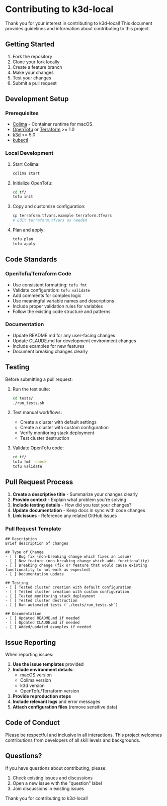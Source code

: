 # Contributing to k3d-local

Thank you for your interest in contributing to k3d-local! This document provides guidelines and information about contributing to this project.

## Getting Started

1. Fork the repository
2. Clone your fork locally
3. Create a feature branch
4. Make your changes
5. Test your changes
6. Submit a pull request

## Development Setup

### Prerequisites

- [Colima](https://github.com/abiosoft/colima) - Container runtime for macOS
- [OpenTofu](https://opentofu.org/) or [Terraform](https://terraform.io/) >= 1.0
- [k3d](https://k3d.io/) >= 5.0
- [kubectl](https://kubernetes.io/docs/tasks/tools/)

### Local Development

1. Start Colima:
   ```bash
   colima start
   ```

2. Initialize OpenTofu:
   ```bash
   cd tf/
   tofu init
   ```

3. Copy and customize configuration:
   ```bash
   cp terraform.tfvars.example terraform.tfvars
   # Edit terraform.tfvars as needed
   ```

4. Plan and apply:
   ```bash
   tofu plan
   tofu apply
   ```

## Code Standards

### OpenTofu/Terraform Code

- Use consistent formatting: `tofu fmt`
- Validate configuration: `tofu validate`
- Add comments for complex logic
- Use meaningful variable names and descriptions
- Include proper validation rules for variables
- Follow the existing code structure and patterns

### Documentation

- Update README.md for any user-facing changes
- Update CLAUDE.md for development environment changes
- Include examples for new features
- Document breaking changes clearly

## Testing

Before submitting a pull request:

1. Run the test suite:
   ```bash
   cd tests/
   ./run_tests.sh
   ```

2. Test manual workflows:
   - Create a cluster with default settings
   - Create a cluster with custom configuration
   - Verify monitoring stack deployment
   - Test cluster destruction

3. Validate OpenTofu code:
   ```bash
   cd tf/
   tofu fmt -check
   tofu validate
   ```

## Pull Request Process

1. **Create a descriptive title** - Summarize your changes clearly
2. **Provide context** - Explain what problem you're solving
3. **Include testing details** - How did you test your changes?
4. **Update documentation** - Keep docs in sync with code changes
5. **Link issues** - Reference any related GitHub issues

### Pull Request Template

```
## Description
Brief description of changes

## Type of Change
- [ ] Bug fix (non-breaking change which fixes an issue)
- [ ] New feature (non-breaking change which adds functionality)
- [ ] Breaking change (fix or feature that would cause existing functionality to not work as expected)
- [ ] Documentation update

## Testing
- [ ] Tested cluster creation with default configuration
- [ ] Tested cluster creation with custom configuration  
- [ ] Tested monitoring stack deployment
- [ ] Tested cluster destruction
- [ ] Ran automated tests (`./tests/run_tests.sh`)

## Documentation
- [ ] Updated README.md if needed
- [ ] Updated CLAUDE.md if needed
- [ ] Added/updated examples if needed
```

## Issue Reporting

When reporting issues:

1. **Use the issue templates** provided
2. **Include environment details**:
   - macOS version
   - Colima version
   - k3d version
   - OpenTofu/Terraform version
3. **Provide reproduction steps**
4. **Include relevant logs** and error messages
5. **Attach configuration files** (remove sensitive data)

## Code of Conduct

Please be respectful and inclusive in all interactions. This project welcomes contributions from developers of all skill levels and backgrounds.

## Questions?

If you have questions about contributing, please:

1. Check existing issues and discussions
2. Open a new issue with the "question" label
3. Join discussions in existing issues

Thank you for contributing to k3d-local!